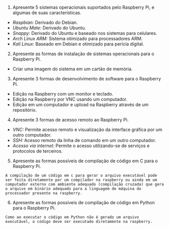 1. Apresente 5 sistemas operacionais suportados pelo Raspberry Pi, e algumas de suas características.
 
- *Raspbian:* Derivado do Debian.
- *Ubuntu Mate:* Derivado do Ubuntu.
- *Snappy:* Derivado do Ubuntu e baseado nos sistemas para celulares.
- *Arch Linux ARM:* Sistema otimizado para processadores ARM.
- *Kali Linux:* Baseado em Debian e otimizado para perícia digital.

2. Apresente as formas de instalação de sistemas operacionais para o Raspberry Pi.

- Criar uma imagem do sistema em um cartão de memória.

3. Apresente 3 formas de desenvolvimento de software para o Raspberry Pi.

- Edição na Raspberry com um monitor e teclado.
- Edição na Raspberry por VNC usando um computador.
- Edição em um computador e upload na Raspberry através de um repositório.

4. Apresente 3 formas de acesso remoto ao Raspberry Pi.

- *VNC:* Permite acesso remoto e visualização da interface gráfica por um outro computador.
- *SSH:* Acesso remoto da linha de comando em um outro computador.
- *Acesso via internet:* Permite o acesso utilizando-se de serviços e protocolos de terceiros.

5. Apresente as formas possíveis de compilação de código em C para o Raspberry Pi.
```
A compilação de um código em c para gerar o arquivo executável pode ser feita diretamente por um compilador na raspberry ou ainda em um computador externo com ambiente adequado (compilação cruzada) que gera o arquivo em binário adequado para a linguagem de máquina do processador presente na raspberry.
```
6. Apresente as formas possíveis de compilação de código em Python para o Raspberry Pi.
```
Como ao executar o código em Python não é gerado um arquivo executável, o código deve ser executado diretamente na raspberry.
```








